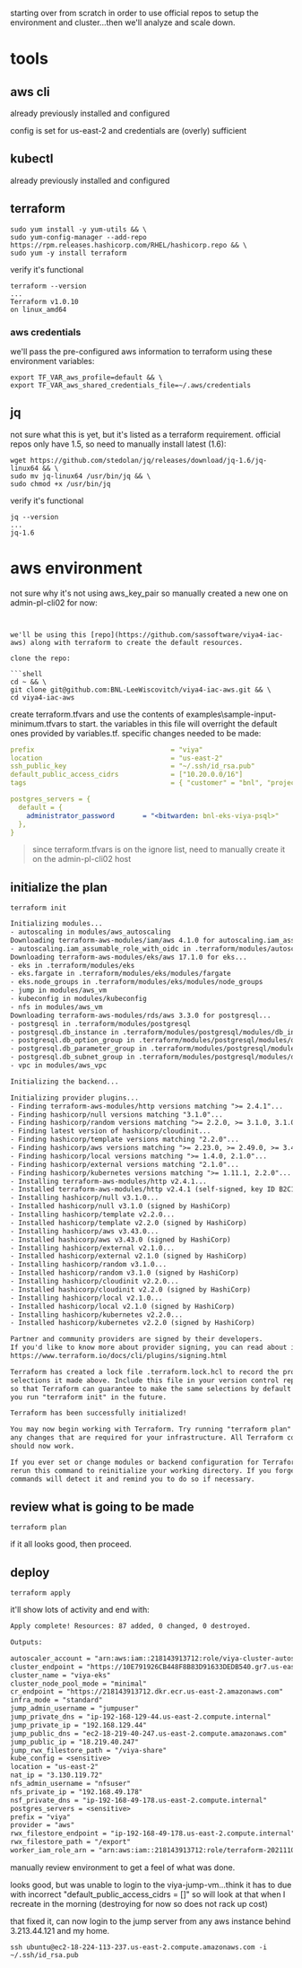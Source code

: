 starting over from scratch in order to use official repos to setup the environment and cluster...then we'll analyze and scale down.

# tools

## aws cli

already previously installed and configured

config is set for us-east-2 and credentials are (overly) sufficient

## kubectl

already previously installed and configured

## terraform

```shell
sudo yum install -y yum-utils && \
sudo yum-config-manager --add-repo https://rpm.releases.hashicorp.com/RHEL/hashicorp.repo && \
sudo yum -y install terraform
```

verify it's functional

```shell
terraform --version
...
Terraform v1.0.10
on linux_amd64
```

### aws credentials

we'll pass the pre-configured aws information to terraform using these environment variables:

```shell
export TF_VAR_aws_profile=default && \
export TF_VAR_aws_shared_credentials_file=~/.aws/credentials
```

## jq

not sure what this is yet, but it's listed as a terraform requirement. official repos only have 1.5, so need to manually install latest (1.6):

```shell
wget https://github.com/stedolan/jq/releases/download/jq-1.6/jq-linux64 && \
sudo mv jq-linux64 /usr/bin/jq && \
sudo chmod +x /usr/bin/jq
```

verify it's functional

```shell
jq --version
...
jq-1.6
```

# aws environment

not sure why it's not using aws_key_pair so manually created a new one on admin-pl-cli02 for now:

```shell


we'll be using this [repo](https://github.com/sassoftware/viya4-iac-aws) along with terraform to create the default resources.

clone the repo:

```shell
cd ~ && \
git clone git@github.com:BNL-LeeWiscovitch/viya4-iac-aws.git && \
cd viya4-iac-aws
```

create terraform.tfvars and use the contents of examples\sample-input-minimum.tfvars to start. the variables in this file will overright the default ones provided by variables.tf. specific changes needed to be made:

```yaml
prefix                                  = "viya"
location                                = "us-east-2"
ssh_public_key                          = "~/.ssh/id_rsa.pub"
default_public_access_cidrs             = ["10.20.0.0/16"]
tags                                    = { "customer" = "bnl", "project" = "viya", "owner" = "sysadmin", "environment" = "development" }

postgres_servers = {
  default = {
    administrator_password       = "<bitwarden: bnl-eks-viya-psql>"
  },
}
```

>since terraform.tfvars is on the ignore list, need to manually create it on the admin-pl-cli02 host

## initialize the plan

```shell
terraform init
```

```txt
Initializing modules...
- autoscaling in modules/aws_autoscaling
Downloading terraform-aws-modules/iam/aws 4.1.0 for autoscaling.iam_assumable_role_with_oidc...
- autoscaling.iam_assumable_role_with_oidc in .terraform/modules/autoscaling.iam_assumable_role_with_oidc/modules/iam-assumable-role-with-oidc
Downloading terraform-aws-modules/eks/aws 17.1.0 for eks...
- eks in .terraform/modules/eks
- eks.fargate in .terraform/modules/eks/modules/fargate
- eks.node_groups in .terraform/modules/eks/modules/node_groups
- jump in modules/aws_vm
- kubeconfig in modules/kubeconfig
- nfs in modules/aws_vm
Downloading terraform-aws-modules/rds/aws 3.3.0 for postgresql...
- postgresql in .terraform/modules/postgresql
- postgresql.db_instance in .terraform/modules/postgresql/modules/db_instance
- postgresql.db_option_group in .terraform/modules/postgresql/modules/db_option_group
- postgresql.db_parameter_group in .terraform/modules/postgresql/modules/db_parameter_group
- postgresql.db_subnet_group in .terraform/modules/postgresql/modules/db_subnet_group
- vpc in modules/aws_vpc

Initializing the backend...

Initializing provider plugins...
- Finding terraform-aws-modules/http versions matching ">= 2.4.1"...
- Finding hashicorp/null versions matching "3.1.0"...
- Finding hashicorp/random versions matching ">= 2.2.0, >= 3.1.0, 3.1.0"...
- Finding latest version of hashicorp/cloudinit...
- Finding hashicorp/template versions matching "2.2.0"...
- Finding hashicorp/aws versions matching ">= 2.23.0, >= 2.49.0, >= 3.40.0, >= 3.43.0, 3.43.0"...
- Finding hashicorp/local versions matching ">= 1.4.0, 2.1.0"...
- Finding hashicorp/external versions matching "2.1.0"...
- Finding hashicorp/kubernetes versions matching ">= 1.11.1, 2.2.0"...
- Installing terraform-aws-modules/http v2.4.1...
- Installed terraform-aws-modules/http v2.4.1 (self-signed, key ID B2C1C0641B6B0EB7)
- Installing hashicorp/null v3.1.0...
- Installed hashicorp/null v3.1.0 (signed by HashiCorp)
- Installing hashicorp/template v2.2.0...
- Installed hashicorp/template v2.2.0 (signed by HashiCorp)
- Installing hashicorp/aws v3.43.0...
- Installed hashicorp/aws v3.43.0 (signed by HashiCorp)
- Installing hashicorp/external v2.1.0...
- Installed hashicorp/external v2.1.0 (signed by HashiCorp)
- Installing hashicorp/random v3.1.0...
- Installed hashicorp/random v3.1.0 (signed by HashiCorp)
- Installing hashicorp/cloudinit v2.2.0...
- Installed hashicorp/cloudinit v2.2.0 (signed by HashiCorp)
- Installing hashicorp/local v2.1.0...
- Installed hashicorp/local v2.1.0 (signed by HashiCorp)
- Installing hashicorp/kubernetes v2.2.0...
- Installed hashicorp/kubernetes v2.2.0 (signed by HashiCorp)

Partner and community providers are signed by their developers.
If you'd like to know more about provider signing, you can read about it here:
https://www.terraform.io/docs/cli/plugins/signing.html

Terraform has created a lock file .terraform.lock.hcl to record the provider
selections it made above. Include this file in your version control repository
so that Terraform can guarantee to make the same selections by default when
you run "terraform init" in the future.

Terraform has been successfully initialized!

You may now begin working with Terraform. Try running "terraform plan" to see
any changes that are required for your infrastructure. All Terraform commands
should now work.

If you ever set or change modules or backend configuration for Terraform,
rerun this command to reinitialize your working directory. If you forget, other
commands will detect it and remind you to do so if necessary.
```

## review what is going to be made

```shell
terraform plan
```

if it all looks good, then proceed.

## deploy

```shell
terraform apply
```

it'll show lots of activity and end with:

```txt
Apply complete! Resources: 87 added, 0 changed, 0 destroyed.

Outputs:

autoscaler_account = "arn:aws:iam::218143913712:role/viya-cluster-autoscaler"
cluster_endpoint = "https://10E791926CB448F8B83D91633DEDB540.gr7.us-east-2.eks.amazonaws.com"
cluster_name = "viya-eks"
cluster_node_pool_mode = "minimal"
cr_endpoint = "https://218143913712.dkr.ecr.us-east-2.amazonaws.com"
infra_mode = "standard"
jump_admin_username = "jumpuser"
jump_private_dns = "ip-192-168-129-44.us-east-2.compute.internal"
jump_private_ip = "192.168.129.44"
jump_public_dns = "ec2-18-219-40-247.us-east-2.compute.amazonaws.com"
jump_public_ip = "18.219.40.247"
jump_rwx_filestore_path = "/viya-share"
kube_config = <sensitive>
location = "us-east-2"
nat_ip = "3.130.119.72"
nfs_admin_username = "nfsuser"
nfs_private_ip = "192.168.49.178"
nsf_private_dns = "ip-192-168-49-178.us-east-2.compute.internal"
postgres_servers = <sensitive>
prefix = "viya"
provider = "aws"
rwx_filestore_endpoint = "ip-192-168-49-178.us-east-2.compute.internal"
rwx_filestore_path = "/export"
worker_iam_role_arn = "arn:aws:iam::218143913712:role/terraform-2021110121151263730000000a"
```

manually review environment to get a feel of what was done.

looks good, but was unable to login to the viya-jump-vm...think it has to due with incorrect "default_public_access_cidrs             = []" so will look at that when I recreate in the morning (destroying for now so does not rack up cost)

that fixed it, can now login to the jump server from any aws instance behind 3.213.44.121 and my home.

```shell
ssh ubuntu@ec2-18-224-113-237.us-east-2.compute.amazonaws.com -i ~/.ssh/id_rsa.pub
```